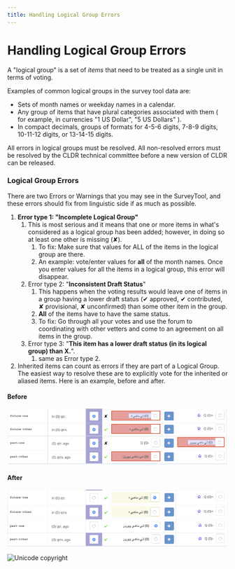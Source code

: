 ```yaml
---
title: Handling Logical Group Errors
---
```


# Handling Logical Group Errors

A "logical group" is a set of _items_ that need to be treated as a single unit in terms of voting.

Examples of common logical groups in the survey tool data are:
- Sets of month names or weekday names in a calendar.
- Any group of items that have plural categories associated with them ( for example, in currencies "1 US Dollar", "5 US Dollars" ).
- In compact decimals, groups of formats for 4-5-6 digits, 7-8-9 digits, 10-11-12 digits, or 13-14-15 digits.

All errors in logical groups must be resolved. All non-resolved errors must be resolved by the CLDR technical committee before a new version of CLDR can be released.

### Logical Group Errors

There are two Errors or Warnings that you may see in the SurveyTool, and these errors should fix from linguistic side if as much as possible.

1. **Error type 1: "Incomplete Logical Group"**
    1. This is most serious and it means that one or more items in what's considered as a logical group has been added; however, in doing so at least one other is missing (✘).
        1. To fix: Make sure that values for ALL of the items in the logical group are there. 
        2. An example: vote/enter values for **all** of the month names. Once you enter values for all the items in a logical group, this error will disappear.
    2. Error type 2: "**Inconsistent Draft Status**"
        1. This happens when the voting results would leave one of items in a group having a lower draft status (✔︎ approved, ✔︎ contributed, ✘ provisional, ✘ unconfirmed) than some other item in the group.   
        2. **All** of the items have to have the same status.  
        3. To fix: Go through all your votes and use the forum to coordinating with other vetters and come to an agreement on all items in the group.
    3. Error type 3: "**This item has a lower draft status (in its logical group) than X.**".
        1. same as Error type 2.
2. Inherited items can count as errors if they are part of a Logical Group. The easiest way to resolve these are to explicitly vote for the inherited or aliased items. Here is an example, before and after.
    

#### Before

![image](../../images/Screen-Shot-2017-08-22-at-12.11.26.png)

#### After

![image](../../images/Screen-Shot-2017-08-22-at-12.15.08.png)

![Unicode copyright](https://www.unicode.org/img/hb_notice.gif)
